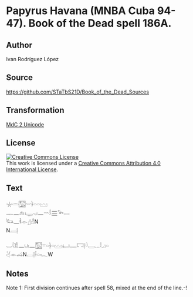 # Papyrus Havana (MNBA Cuba 94-47). Book of the Dead spell 186A.

## Author 

Ivan Rodríguez López

## Source 

https://github.com/STaTbS21D/Book_of_the_Dead_Sources

## Transformation 

[MdC 2 Unicode](https://statbs21d.github.io/mdc2unicode.html)

## License 

<a rel="license" href="http://creativecommons.org/licenses/by/4.0/"><img alt="Creative Commons License" style="border-width:0" src="https://i.creativecommons.org/l/by/4.0/88x31.png" /></a><br />This work is licensed under a <a rel="license" href="http://creativecommons.org/licenses/by/4.0/">Creative Commons Attribution 4.0 International License</a>.

## Text 

<hiero>𓇼𓏛𓉡𓎟𓋀𓏏𓏏𓈉<br>
𓊃𓈖𓂉𓏮𓇾𓈅𓏤𓈖𓎖𓎛𓈗𓅨𓂋<br>
𓃜𓈖𓌞𓁹𓊨𓀭N<br>
N𓐙𓊤<br>
<br>
𓂋𓇋𓀃𓈖𓂓𓏤𓈖𓉡𓎺𓏏𓋀𓏏𓈉𓂞𓊃𓉐𓊤𓏐𓈀𓈓𓎛𓈎𓏏<br>
𓋔𓁹𓊩N𓐙𓊤𓌢𓏏𓆑W<br></hiero>

## Notes 

Note  1: First division continues after spell 58, mixed at the end of the line.-!